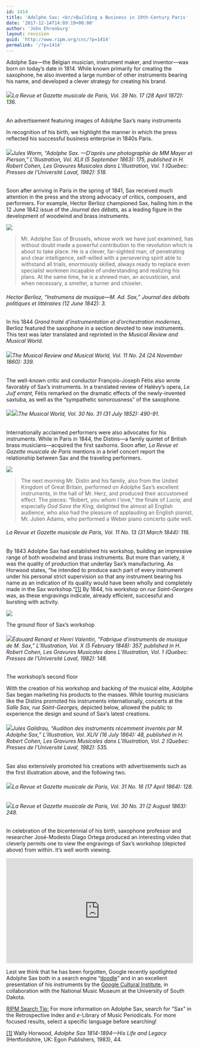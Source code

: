 ```yaml
---
id: 1414
title: 'Adolphe Sax: <br/>Building a Business in 19th-Century Paris'
date: '2017-12-14T14:09:19+00:00'
author: 'John Ehrenburg'
layout: revision
guid: 'http://www.ripm.org/cnc/?p=1414'
permalink: '/?p=1414'
---
```


Adolphe Sax—the Belgian musician, instrument maker, and inventor—was born on today’s date in 1814. While known primarily for creating the saxophone, he also invented a large number of other instruments bearing his name, and developed a clever strategy for creating his brand.

###### ![](http://www.ripm.org/cnc/wp-content/uploads/2017/11/1-Sax.jpg)*La Revue et Gazette musicale de Paris*, Vol. 39 No. 17 (28 April 1872): 136.

An advertisement featuring images of Adolphe Sax’s many instruments

In recognition of his birth, we highlight the manner in which the press reflected his successful business enterprise in 1840s Paris.

###### ![](http://www.ripm.org/cnc/wp-content/uploads/2017/11/2-Sax.jpg)Jules Worm, “Adolphe Sax. —D’après une photographie de MM Mayer et Pierson,” *L’Illustration,* Vol. XLII (5 September 1863): 175, published in H. Robert Cohen, *Les Gravures Musicales dans L’Illustration,* Vol. 1 (Quebec: Presses de l’Université Laval, 1982): 518.

Soon after arriving in Paris in the spring of 1841, Sax received much attention in the press and the strong advocacy of critics, composers, and performers. For example, Hector Berlioz championed Sax, hailing him in the 12 June 1842 issue of the *Journal des débats,* as a leading figure in the development of woodwind and brass instruments.

![](http://www.ripm.org/cnc/wp-content/uploads/2017/11/3c-Sax.jpg)

> Mr. Adolphe Sax of Brussels, whose work we have just examined, has without doubt made a powerful contribution to the revolution which is about to take place. He is a clever, far-sighted man, of penetrating and clear intelligence, self-willed with a persevering spirit able to withstand all trials, enormously skilled, always ready to replace even specialist workmen incapable of understanding and realizing his plans. At the same time, he is a shrewd man, an acoustician, and when necessary, a smelter, a turner and chiseler.

###### Hector Berlioz, “Instrumens de musique—M. Ad. Sax,” *Journal des débats politiques et littéraires* (12 June 1842): 3.

In his 1844 *Grand traité d’instrumentation et d’orchestration modernes*, Berlioz featured the saxophone in a section devoted to new instruments. This text was later translated and reprinted in the *Musical Review and Musical World.*

###### ![](http://www.ripm.org/cnc/wp-content/uploads/2017/11/4-Sax.jpg)*The Musical Review and Musical World*, Vol. 11 No. 24 (24 November 1860): 339.

The well-known critic and conductor François-Joseph Fétis also wrote favorably of Sax’s instruments. In a translated review of Halévy’s opera, *Le Juif errant,* Fétis remarked on the dramatic effects of the newly-invented saxtuba, as well as the “sympathetic sonorousness” of the saxophone.

###### ![](http://www.ripm.org/cnc/wp-content/uploads/2017/11/6-Sax.jpg)![](http://www.ripm.org/cnc/wp-content/uploads/2017/11/7a-Sax.jpg)*The Musical World*, Vol. 30 No. 31 (31 July 1852): 490-91.

Internationally acclaimed performers were also advocates for his instruments. While in Paris in 1844, the Distins—a family quintet of British brass musicians—acquired the first saxhorns. Soon after, *La Revue et Gazette musicale de Paris* mentions in a brief concert report the relationship between Sax and the traveling performers.

![](http://www.ripm.org/cnc/wp-content/uploads/2017/11/8-Sax.jpg)

> The next morning Mr. Distin and his family, also from the United Kingdom of Great Britain, performed on Adolphe Sax’s excellent instruments, in the hall of Mr. Herz, and produced their accustomed effect. The pieces: “Robert, you whom I love,” the finale of *Lucia*, and especially *God Save the King*, delighted the almost all English audience, who also had the pleasure of applauding an English pianist, Mr. Julien Adams, who performed a Weber piano concerto quite well.

###### *La Revue et Gazette musicale de Paris*, Vol. 11 No. 13 (31 March 1844): 116.

By 1843 Adolphe Sax had established his workshop, building an impressive range of both woodwind and brass instruments. But more than variety, it was the quality of production that underlay Sax’s manufacturing. As Horwood states, “he intended to produce each part of every instrument under his personal strict supervision so that any instrument bearing his name as an indication of its quality would have been wholly and completely made in the Sax workshop.”[\[1\]](#_ftn1) By 1844, his workshop on *rue Saint-Georges* was, as these engravings indicate, already efficient, successful and bursting with activity.

![](http://www.ripm.org/cnc/wp-content/uploads/2017/11/9-Sax.jpg)

The ground floor of Sax’s workshop

###### ![](http://www.ripm.org/cnc/wp-content/uploads/2017/11/10-Sax.jpg)Édouard Renard et Henri Valentin, “Fabrique d’instruments de musique de M. Sax,” *L’Illustration,* Vol. X (5 February 1848): 357, published in H. Robert Cohen, *Les Gravures Musicales dans L’Illustration,* Vol. 1 (Quebec: Presses de l’Université Laval, 1982): 148.

The workshop’s second floor

With the creation of his workshop and backing of the musical elite, Adolphe Sax began marketing his products to the masses. While touring musicians like the Distins promoted his instruments internationally, concerts at the *Salle Sax, rue Saint-Georges,* depicted below, allowed the public to experience the design and sound of Sax’s latest creations.

###### ![](http://www.ripm.org/cnc/wp-content/uploads/2017/11/11-Sax.jpg)Jules Gaildrau, “Audition des instruments récemment inventés par M. Adolphe Sax,” *L’Illustration*, Vol. XLIV (16 July 1864): 48, published in H. Robert Cohen, *Les Gravures Musicales dans L’Illustration,* Vol. 2 (Quebec: Presses de l’Université Laval, 1982): 535.

Sax also extensively promoted his creations with advertisements such as the first illustration above, and the following two.

###### ![](http://www.ripm.org/cnc/wp-content/uploads/2017/11/12-Sax.jpg)*La Revue et Gazette musicale de Paris*, Vol. 31 No. 16 (17 April 1864): 128.

###### ![](http://www.ripm.org/cnc/wp-content/uploads/2017/11/13-Sax.jpg)*La Revue et Gazette musicale de Paris*, Vol. 30 No. 31 (2 August 1863): 248.

In celebration of the bicentennial of his birth, saxophone professor and researcher José-Modesto Diago Ortega produced an interesting video that cleverly permits one to view the engravings of Sax’s workshop (depicted above) from within. It’s well worth viewing.

<iframe allow="autoplay; fullscreen; picture-in-picture" allowfullscreen="" frameborder="0" height="281" loading="lazy" src="https://player.vimeo.com/video/110985719?h=121de3d5ab&dnt=1&app_id=122963" title="SaxRevolutions_Factory" width="500"></iframe>

Lest we think that he has been forgotten, Google recently spotlighted Adolphe Sax both in a search engine “[doodle](https://www.google.com/doodles/adolphe-saxs-201st-birthday)” and in an excellent presentation of his instruments by the [Google Cultural Institute](https://www.google.com/culturalinstitute/beta/exhibit/celebrating-the-saxes/QQtvll8I), in collaboration with the National Music Museum at the University of South Dakota.

<u>RIPM Search Tip:</u> For more information on Adolphe Sax, search for “Sax” in the Retrospective Index and *e*-Library of Music Periodicals. For more focused results, select a specific language before searching!

[\[1\]](#_ftnref1) Wally Horwood, *Adolphe Sax 1814-1894—His Life and Legacy* (Hertfordshire, UK: Egon Publishers, 1983), 44.